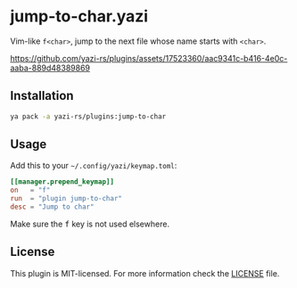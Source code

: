 # jump-to-char.yazi

Vim-like `f<char>`, jump to the next file whose name starts with `<char>`.

https://github.com/yazi-rs/plugins/assets/17523360/aac9341c-b416-4e0c-aaba-889d48389869

## Installation

```sh
ya pack -a yazi-rs/plugins:jump-to-char
```

## Usage

Add this to your `~/.config/yazi/keymap.toml`:

```toml
[[manager.prepend_keymap]]
on   = "f"
run  = "plugin jump-to-char"
desc = "Jump to char"
```

Make sure the <kbd>f</kbd> key is not used elsewhere.

## License

This plugin is MIT-licensed. For more information check the [LICENSE](LICENSE) file.
